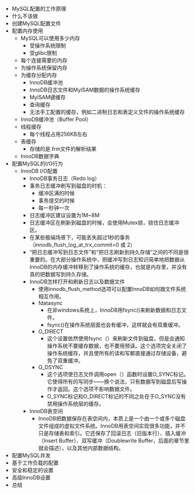 - MySQL配置的工作原理
- 什么不该做
- 创建MySQL配置文件
- 配置内存使用
	- MySQL可以使用多少内存
		- 受操作系统限制
		- 受glibc限制
	- 每个连接需要的内存
	- 为操作系统保留内存
	- 为缓存分配内存
		- InnoDB缓冲池
		- InnoDB日志文件和MyISAM数据的操作系统缓存
		- MyISAM键缓存
		- 查询缓存
		- 无法手工配置的缓存，例如二进制日志和表定义文件的操作系统缓存
	- InnoDB缓冲池（Buffer Pool）
	- 线程缓存
		- 每个线程占用256KB左右
	- 表缓存
		- 存储的是.frm文件的解析结果
	- InnoDB数据字典
- 配置MySQL的I/O行为
	- InnoDB I/O配置
		- InnoDB事务日志（Redo log）
		- 事务日志缓冲刷写到磁盘的时机：
			- 缓冲区满的时候
			- 事务提交的时候
			- 每一秒钟一次
		- 日志缓冲区建议设置为1M~8M
		- 日志缓冲区在刷新到磁盘的时候，会使用Mutex锁，锁住日志缓冲区。
		- 在某些极端场景下，可能丢失超过1秒的事务（innodb_flush_log_at_trx_commit=0 或 2）
		- “把日志缓冲写到日志文件”和“把日志刷新到持久存储”之间的不同是很重要的。在大部分操作系统中，把缓冲写到日志知识简单地把数据从InnoDB的内存缓冲转移到了操作系统的缓存，也就是内存里，并没有真的把数据写到持久存储。
		- InnoDB怎样打开和刷新日志以及数据文件
			- 使用innodb_flush_method选项可以配置InnoDB如何跟文件系统相互作用。
			- fdatasync
				- 在非windows系统上，InnoDB用fsync()来刷新数据和日志文件。
				- fsync()在操作系统层面也会有缓冲，这样就会有双重缓冲。
			- O_DIRECT
				- 这个设置依然使用fsync（）来刷新文件到磁盘，但是会通知操作系统不要缓存数据，也不要用预读。这个选项完全关闭了操作系统缓存，并且使所有的读和写都直接通过存储设备，避免了双重缓冲。
			- O_DSYNC
				- 这个选项使日志文件调用open（）函数时设置O_SYNC标记。它使得所有的写同步——换个说法，只有数据写到磁盘后写操作才返回。这个选项不影响数据文件。
				- O_SYNC标记和O_DIRECT标记的不同之处在于O_SYNC没有禁用操作系统层的缓存。
		- InnoDB表空间
			- InnoDB把数据保存在表空间内，本质上是一个由一个或多个磁盘文件组成的虚拟文件系统。InnoDB用表空间实现很多功能，并不只是存储表和索引。它还保存了回滚日志（旧版本行）、插入缓冲（Insert Buffer）、双写缓冲（Doublewrite Buffer，后面的章节里就会描述），以及其他内部数据结构。
- 配置MySQL并发
- 基于工作负载的配置
- 安全和稳定的设置
- 高级InnoDB设置
- 总结